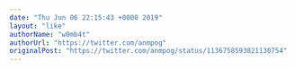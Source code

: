 ```yaml
---
date: "Thu Jun 06 22:15:43 +0000 2019"
layout: "like"
authorName: "w0mb4t"
authorUrl: "https://twitter.com/anmpog"
originalPost: "https://twitter.com/anmpog/status/1136758593821130754"
---
```

